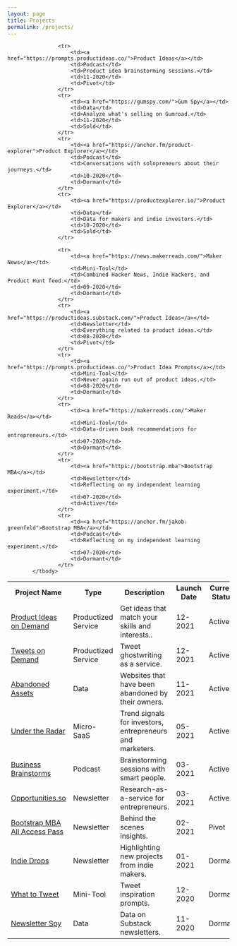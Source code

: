 ```yaml
---
layout: page
title: Projects
permalink: /projects/
---
```




<table style="width:100%">
			<tbody><tr>
						<th>Project Name</th>
						<th>Type</th>
						<th>Description</th>
						<th>Launch Date</th>
						<th>Current Status</th>
					</tr>
              <tr>
						<td><a href="https://productideas.co">Product Ideas on Demand</a></td>
						<td>Productized Service</td>
						<td>Get ideas that match your skills and interests..</td>
						<td>12-2021</td>
						<td>Active</td>
					</tr>
              <tr>
                <tr>
						<td><a href="https://tweetsondemand.com">Tweets on Demand</a></td>
						<td>Productized Service</td>
						<td>Tweet ghostwriting as a service.</td>
						<td>12-2021</td>
						<td>Active</td>
					</tr>
              <tr>
						<td><a href="https://abandonedassets.io">Abandoned Assets</a></td>
						<td>Data</td>
						<td>Websites that have been abandoned by their owners.</td>
						<td>11-2021</td>
						<td>Active</td>
					</tr>
					<tr>
						<td><a href="https://undertheradar.io">Under the Radar</a></td>
						<td>Micro-SaaS</td>
						<td>Trend signals for investors, entrepreneurs and marketers.</td>
						<td>05-2021</td>
						<td>Active</td>
					</tr>
					<tr>
						<td><a href="https://opportunities.so/podcast">Business Brainstorms</a></td>
						<td>Podcast</td>
						<td>Brainstorming sessions with smart people.</td>
						<td>03-2021</td>
						<td>Active</td>
					</tr>
					<tr>
						<td><a href="https://opportunities.so">Opportunities.so</a></td>
						<td>Newsletter</td>
						<td>Research-as-a-service for entrepreneurs.</td>
						<td>03-2021</td>
						<td>Active</td>
					</tr>
					<tr>
						<td><a href="https://bootstrap.mba">Bootstrap MBA All Access Pass</a></td>
						<td>Newsletter</td>
						<td>Behind the scenes insights.</td>
						<td>02-2021</td>
						<td>Pivot</td>
					</tr>
					<tr>
						<td><a href="https://indiedrops.com/">Indie Drops</a></td>
						<td>Newsletter</td>
						<td>Highlighting new projects from indie makers.</td>
						<td>01-2021</td>
						<td>Dormant</td>
					</tr>
					<tr>
						<td><a href="https://whattotweet.com">What to Tweet</a></td>
						<td>Mini-Tool</td>
						<td>Tweet inspiration prompts.</td>
						<td>12-2020</td>
						<td>Dormant</td>
					</tr>
					<tr>
						<td><a href="https://newsletterspy.io">Newsletter Spy</a></td>
						<td>Data</td>
						<td>Data on Substack newsletters.</td>
						<td>11-2020</td>
						<td>Dormant</td>
					</tr>
					
					<tr>
						<td><a href="https://prompts.productideas.co/">Product Ideas</a></td>
						<td>Podcast</td>
						<td>Product idea brainstorming sessions.</td>
						<td>11-2020</td>
						<td>Pivot</td>
					</tr>
					<tr>
						<td><a href="https://gumspy.com/">Gum Spy</a></td>
						<td>Data</td>
						<td>Analyze what's selling on Gumroad.</td>
						<td>11-2020</td>
						<td>Sold</td>
					</tr>
					<tr>
						<td><a href="https://anchor.fm/product-explorer">Product Explorer</a></td>
						<td>Podcast</td>
						<td>Conversations with solopreneurs about their journeys.</td>
						<td>10-2020</td>
						<td>Dormant</td>
					</tr>
					<tr>
						<td><a href="https://productexplorer.io/">Product Explorer</a></td>
						<td>Data</td>
						<td>Data for makers and indie investors.</td>
						<td>10-2020</td>
						<td>Sold</td>
					</tr>
					
					<tr>
						<td><a href="https://news.makerreads.com/">Maker News</a></td>
						<td>Mini-Tool</td>
						<td>Combined Hacker News, Indie Hackers, and Product Hunt feed.</td>
						<td>09-2020</td>
						<td>Dormant</td>
					</tr>
					<tr>
						<td><a href="https://productideas.substack.com/">Product Ideas</a></td>
						<td>Newsletter</td>
						<td>Everything related to product ideas.</td>
						<td>08-2020</td>
						<td>Pivot</td>
					</tr>
					<tr>
						<td><a href="https://prompts.productideas.co/">Product Idea Prompts</a></td>
						<td>Mini-Tool</td>
						<td>Never again run out of product ideas.</td>
						<td>08-2020</td>
						<td>Dormant</td>
					</tr>
					<tr>
						<td><a href="https://makerreads.com/">Maker Reads</a></td>
						<td>Mini-Tool</td>
						<td>Data-driven book recommendations for entrepreneurs.</td>
						<td>07-2020</td>
						<td>Dormant</td>
					</tr>
					<tr>
						<td><a href="https://bootstrap.mba">Bootstrap MBA</a></td>
						<td>Newsletter</td>
						<td>Reflecting on my independent learning experiment.</td>
						<td>07-2020</td>
						<td>Active</td>
					</tr>
					<tr>
						<td><a href="https://anchor.fm/jakob-greenfeld">Bootstrap MBA</a></td>
						<td>Podcast</td>
						<td>Reflecting on my independent learning experiment.</td>
						<td>07-2020</td>
						<td>Dormant</td>
					</tr>
			</tbody>
</table>

